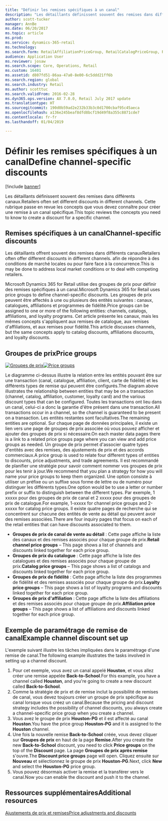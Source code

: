 ```yaml
---
title: "Définir les remises spécifiques à un canal"
description: "Les détaillants définissent souvent des remises dans différents canaux. Cette rubrique passe en revue les concepts que vous devez connaître pour créer une remise à un canal spécifique."
author: scott-tucker
manager: AnnBe
ms.date: 06/20/2017
ms.topic: article
ms.prod: 
ms.service: dynamics-365-retail
ms.technology: 
ms.search.form: RetailAffiliationPriceGroup, RetailCatalogPriceGroup, RetailChannelPriceGroup, RetailDiscountPriceGroup, RetailDiscountPricingWorkspace, RetailPeriodicDiscount, RetailStoreItemPriceList, RetailStoreTable
audience: Application User
ms.reviewer: josaw
ms.search.scope: Core, Operations, Retail
ms.custom: 16401
ms.assetid: d807fd51-86aa-47a0-8e00-6c5ddd21ff6b
ms.search.region: global
ms.search.industry: Retail
ms.author: scotttuc
ms.search.validFrom: 2016-02-28
ms.dyn365.ops.version: AX 7.0.0, Retail July 2017 update
ms.translationtype: HT
ms.sourcegitcommit: 190d0b59ad2e232b33b3c0d1700cbaf95c45aeca
ms.openlocfilehash: a136e245beaf8dfd8bcf19d49f8a355c8871cde7
ms.contentlocale: fr-fr
ms.lasthandoff: 01/04/2019

---
```


# <a name="define-channel-specific-discounts"></a><span data-ttu-id="a2542-104">Définir les remises spécifiques à un canal</span><span class="sxs-lookup"><span data-stu-id="a2542-104">Define channel-specific discounts</span></span>

[!include [banner](includes/banner.md)]

<span data-ttu-id="a2542-105">Les détaillants définissent souvent des remises dans différents canaux.</span><span class="sxs-lookup"><span data-stu-id="a2542-105">Retailers often set different discounts in different channels.</span></span> <span data-ttu-id="a2542-106">Cette rubrique passe en revue les concepts que vous devez connaître pour créer une remise à un canal spécifique.</span><span class="sxs-lookup"><span data-stu-id="a2542-106">This topic reviews the concepts you need to know to create a discount for a specific channel.</span></span>

## <a name="channel-specific-discounts"></a><span data-ttu-id="a2542-107">Remises spécifiques à un canal</span><span class="sxs-lookup"><span data-stu-id="a2542-107">Channel-specific discounts</span></span>

<span data-ttu-id="a2542-108">Les détaillants offrent souvent des remises dans différents canaux</span><span class="sxs-lookup"><span data-stu-id="a2542-108">Retailers often offer different discounts in different channels.</span></span> <span data-ttu-id="a2542-109">afin de répondre à des conditions de marché locales ou pour faire face à la concurrence.</span><span class="sxs-lookup"><span data-stu-id="a2542-109">This is may be done to address local market conditions or to deal with competing retailers.</span></span>

<span data-ttu-id="a2542-110">Microsoft Dynamics 365 for Retail utilise des groupes de prix pour définir des remises spécifiques à un canal.</span><span class="sxs-lookup"><span data-stu-id="a2542-110">Microsoft Dynamics 365 for Retail uses price groups to define channel-specific discounts.</span></span> <span data-ttu-id="a2542-111">Les groupes de prix peuvent être affectés à une ou plusieurs des entités suivantes : canaux, catalogues, affiliations et programmes de fidélité.</span><span class="sxs-lookup"><span data-stu-id="a2542-111">Price groups can be assigned to one or more of the following entities: channels, catalogs, affiliations, and loyalty programs.</span></span> <span data-ttu-id="a2542-112">Cet article présente les canaux, mais les mêmes concepts s'appliquent aux remises de catalogue, aux remises d'affiliations, et aux remises pour fidélité.</span><span class="sxs-lookup"><span data-stu-id="a2542-112">This article discusses channels, but the same concepts apply to catalog discounts, affiliations discounts, and loyalty discounts.</span></span>

## <a name="price-groups"></a><span data-ttu-id="a2542-113">Groupes de prix</span><span class="sxs-lookup"><span data-stu-id="a2542-113">Price groups</span></span>

<span data-ttu-id="a2542-114">[![Groupes de prix](./media/price-groups-1024x608.png)](./media/price-groups.png)</span><span class="sxs-lookup"><span data-stu-id="a2542-114">[![Price groups](./media/price-groups-1024x608.png)](./media/price-groups.png)</span></span>

<span data-ttu-id="a2542-115">Le diagramme ci-dessus illustre la relation entre les entités pouvant être sur une transaction (canal, catalogue, affiliation, client, carte de fidélité) et les différents types de remise qui peuvent être configurés.</span><span class="sxs-lookup"><span data-stu-id="a2542-115">The diagram above illustrates the relationship between entities that may be on a transaction (channel, catalog, affiliation, customer, loyalty card) and the various discount types that can be configured.</span></span> <span data-ttu-id="a2542-116">Toutes les transactions ont lieu dans un canal, celui-ci a donc la garantie d'être présent dans une transaction.</span><span class="sxs-lookup"><span data-stu-id="a2542-116">All transactions occur in a channel, so the channel is guaranteed to be present on a transaction.</span></span> <span data-ttu-id="a2542-117">Les entités restantes sont facultatives.</span><span class="sxs-lookup"><span data-stu-id="a2542-117">The remaining entities are optional.</span></span> <span data-ttu-id="a2542-118">Sur chaque page de données principales, il existe un lien vers une page de groupes de prix associée où vous pouvez afficher et ajouter des groupes de prix si nécessaire.</span><span class="sxs-lookup"><span data-stu-id="a2542-118">On each master data pages there is a link to a related price groups page where you can view and add price groups as needed.</span></span> <span data-ttu-id="a2542-119">Un groupe de prix permet d'associer quatre types d'entités avec des remises, des ajustements de prix et des accords commerciaux.</span><span class="sxs-lookup"><span data-stu-id="a2542-119">A price group is used to relate four different types of entities to discounts, price adjustments, and trade agreements.</span></span> <span data-ttu-id="a2542-120">Il est recommandé de planifier une stratégie pour savoir comment nommer vos groupes de prix pour les tenir à jour.</span><span class="sxs-lookup"><span data-stu-id="a2542-120">We recommend that you plan a strategy for how you will name your price groups to keep them organized.</span></span> <span data-ttu-id="a2542-121">Une option consiste à utiliser un préfixe ou un suffixe sous forme de lettre ou de numéro pour distinguer les différents types.</span><span class="sxs-lookup"><span data-stu-id="a2542-121">One option would be to use a letter or number prefix or suffix to distinguish between the different types.</span></span> <span data-ttu-id="a2542-122">Par exemple, 1 xxxxx pour des groupes de prix de canal et 2 xxxxx pour des groupes de prix de catalogue.</span><span class="sxs-lookup"><span data-stu-id="a2542-122">For example, 1-xxxxx for channel price groups and 2-xxxxx for catalog price groups.</span></span> <span data-ttu-id="a2542-123">Il existe quatre pages de recherche qui se concentrent sur chacune des entités de vente au détail qui peuvent avoir des remises associées.</span><span class="sxs-lookup"><span data-stu-id="a2542-123">There are four inquiry pages that focus on each of the retail entities that can have discounts associated to them.</span></span>

- <span data-ttu-id="a2542-124">**Groupes de prix de canal de vente au détail** : Cette page affiche la liste des canaux et des remises associés pour chaque groupe de prix.</span><span class="sxs-lookup"><span data-stu-id="a2542-124">**Retail channel price groups** – This page shows a list of channels and discounts linked together for each price group.</span></span>
- <span data-ttu-id="a2542-125">**Groupes de prix du catalogue** : Cette page affiche la liste des catalogues et des remises associés pour chaque groupe de prix.</span><span class="sxs-lookup"><span data-stu-id="a2542-125">**Catalog price groups** – This page shows a list of catalogs and discounts linked together for each price group.</span></span>
- <span data-ttu-id="a2542-126">**Groupes de prix de fidélité** : Cette page affiche la liste des programmes de fidélité et des remises associés pour chaque groupe de prix.</span><span class="sxs-lookup"><span data-stu-id="a2542-126">**Loyalty price groups** – This page shows a list of loyalty programs and discounts linked together for each price group.</span></span>
- <span data-ttu-id="a2542-127">**Groupes de prix d'affiliation** : Cette page affiche la liste des affiliations et des remises associés pour chaque groupe de prix.</span><span class="sxs-lookup"><span data-stu-id="a2542-127">**Affiliation price groups** – This page shows a list of affiliations and discounts linked together for each price group.</span></span>

## <a name="example-channel-discount-set-up"></a><span data-ttu-id="a2542-128">Exemple de paramétrage de remise de canal</span><span class="sxs-lookup"><span data-stu-id="a2542-128">Example channel discount set up</span></span>

<span data-ttu-id="a2542-129">L'exemple suivant illustre les tâches impliquées dans le paramétrage d'une remise de canal.</span><span class="sxs-lookup"><span data-stu-id="a2542-129">The following example illustrates the tasks involved in setting up a channel discount.</span></span>

1. <span data-ttu-id="a2542-130">Pour cet exemple, vous avez un canal appelé **Houston**, et vous allez créer une remise appelée **Back-to-School**.</span><span class="sxs-lookup"><span data-stu-id="a2542-130">For this example, you have a channel called **Houston**, and you're going to create a new discount called **Back-to-School**.</span></span>
2. <span data-ttu-id="a2542-131">Comme la stratégie de prix et de remise inclut la possibilité de remises de canal, vous devez toujours créer un groupe de prix spécifique au canal lorsque vous créez un canal.</span><span class="sxs-lookup"><span data-stu-id="a2542-131">Because the pricing and discount strategy includes the possibility of channel discounts, you always create a channel-specific price group when you create a channel.</span></span>
3. <span data-ttu-id="a2542-132">Vous avez le groupe de prix **Houston-PG** et il est affecté au canal **Houston**.</span><span class="sxs-lookup"><span data-stu-id="a2542-132">You have the price group **Houston-PG** and it is assigned to the **Houston** channel.</span></span>
4. <span data-ttu-id="a2542-133">Une fois la nouvelle remise **Back-to-School** créée, vous devez cliquer sur **Groupes de prix** en haut de la page **Remise**.</span><span class="sxs-lookup"><span data-stu-id="a2542-133">After you create the new **Back-to-School** discount, you need to click **Price groups** on the top of the **Discount** page.</span></span> <span data-ttu-id="a2542-134">La page **Groupes de prix après remise** s'ouvre.</span><span class="sxs-lookup"><span data-stu-id="a2542-134">The **Discount price groups** page will open.</span></span> <span data-ttu-id="a2542-135">Cliquez ensuite sur **Nouveau** et sélectionnez le groupe de prix **Houston-PG**.</span><span class="sxs-lookup"><span data-stu-id="a2542-135">Next, click **New** and select the **Houston-PG** price group.</span></span>
5. <span data-ttu-id="a2542-136">Vous pouvez désormais activer la remise et la transférer vers le canal.</span><span class="sxs-lookup"><span data-stu-id="a2542-136">Now you can enable the discount and push it to the channel.</span></span>

## <a name="additional-resources"></a><span data-ttu-id="a2542-137">Ressources supplémentaires</span><span class="sxs-lookup"><span data-stu-id="a2542-137">Additional resources</span></span>

[<span data-ttu-id="a2542-138">Ajustements de prix et remises</span><span class="sxs-lookup"><span data-stu-id="a2542-138">Price adjustments and discounts</span></span>](price-adjustments-discounts.md)

